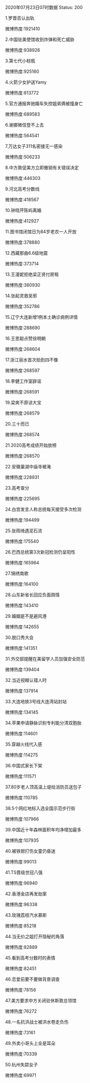 2020年07月23日07时数据
Status: 200

1.罗晋否认出轨

微博热度:1921410

2.中国驻美使馆收到炸弹和死亡威胁

微博热度:938926

3.第七代小棕瓶

微博热度:925160

4.火箭少女护送Yamy

微博热度:813772

5.官方通报奔驰婚车失控姐弟俩被撞身亡

微博热度:689583

6.谢娜微信登不上去

微博热度:564541

7.万达女子311名密接无一感染

微博热度:506233

8.中方敦促美方立即撤销有关错误决定

微博热度:446303

9.河北高考分数线

微博热度:418567

10.钟晓芹陈屿离婚

微博热度:412927

11.图书馆闭馆日为84岁老农一人开放

微博热度:378880

12.西藏那曲6.6级地震

微博热度:373714

13.王漫妮拒绝梁正贤付房租

微博热度:360930

14.张起灵救吴邪

微博热度:352786

15.辽宁大连新增1例本土确诊病例详情

微博热度:288690

16.王思聪点赞徐明朝

微博热度:268604

17.浙江丽水首次拍到四不像

微博热度:268597

18.李健工作室辟谣

微博热度:268591

19.梁爽不原谅大宝

微博热度:268579

20.三十而已

微博热度:268574

21.2020高考成绩开始放榜

微博热度:268570

22.安徽巢湖中庙寺被淹

微博热度:228931

23.高考查分

微博热度:225695

24.白宫发言人称总统每天接受多次检测

微博热度:194499

25.张雨绮遇泥石流

微博热度:175540

26.巴西总统第3次新冠检测仍呈阳性

微博热度:165964

27.锦绣南歌

微博热度:164100

28.山东新省长回应负面舆情

微博热度:143410

29.婚姻是不是避风港

微博热度:142655

30.脱口秀大会

微博热度:141351

31.外交部提醒在美留学人员加强安全防范

微博热度:139404

32.当近视眼认错人时

微博热度:137914

33.大连地铁3号线大连湾站封站

微博热度:134145

34.苹果申请静脉识别专利能分清双胞胎

微博热度:114601

35.穿越火线代入感

微博热度:114275

36.中国式家长下架

微博热度:111571

37.80岁老人顶高温上堤给消防员送包子

微博热度:110785

38.5个网红地标入选全国示范步行街

微博热度:107966

39.中国近十年森林面积年均净增加最多

微博热度:107935

40.被铁锨打伤女童仍昏迷

微博热度:99013

41.TS晋级世冠八强

微博热度:96940

42.香港金店再发劫案

微博热度:96338

43.玫瑰荔枝汽水慕斯

微博热度:85218

44.当无价之姐打开隐秘的角落

微博热度:82889

45.看到高考分数时的表情

微博热度:82451

46.恋爱前要不要做背景调查

微博热度:78156

47.美方要求中方关闭驻休斯敦总领馆

微博热度:76272

48.一名抗洪战士被洪水卷走负伤

微博热度:73161

49.外卖小哥头上全是耳朵

微博热度:70339

50.杭州失踪女子

微博热度:69971

